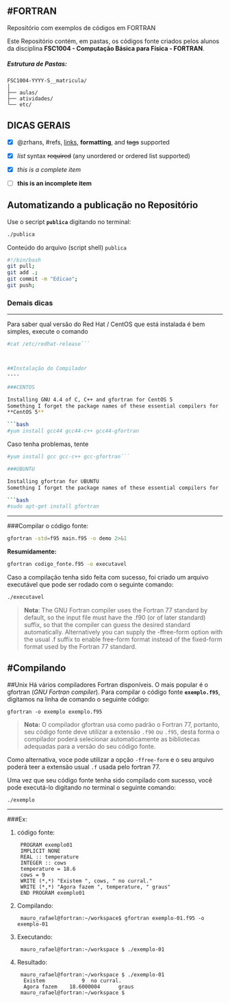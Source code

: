 #FORTRAN
---
Repositório com exemplos de códigos em FORTRAN

Este Repositório contém, em pastas, os códigos fonte criados pelos alunos
da disciplina **FSC1004 - Computação Básica para Física - FORTRAN**.

##### Estrutura de Pastas: 

    FSC1004-YYYY-S__matricula/
    │
    ├── aulas/
    ├── atividades/
    └── etc/


## DICAS GERAIS
 
- [x] @zrhans, #refs, [links](), **formatting**, and <del>tags</del> supported
- [x] *list* syntax ~~required~~ (any unordered or ordered list supported)
- [x] _this is a complete item_
- [ ] __this is an incomplete item__
 
 
## Automatizando a publicação no Repositório

Use o secript **`publica`** digitando no terminal:

```bash
./publica
```

Conteúdo do arquivo (script shell) `publica`

```bash
#!/bin/bash
git pull;
git add .;
git commit -m "Edicao";
git push;
```
 
### Demais dicas
---
 Para saber qual versão do Red Hat / CentOS que está instalada é bem simples, execute o comando

 ```bash 
 #cat /etc/redhat-release```

 

##Instalação do Compilador
----

###CENTOS

Installing GNU 4.4 of C, C++ and gfortran for CentOS 5
Something I forget the package names of these essential compilers for 
**CentOS 5**

 ```bash
 #yum install gcc44 gcc44-c++ gcc44-gfortran
 ```

Caso tenha problemas, tente

 ```bash
 #yum install gcc gcc-c++ gcc-gfortran```

###UBUNTU

Installing gfortran for UBUNTU
Something I forget the package names of these essential compilers for 
 
 ```bash
 #sudo apt-get install gfortran
 ``` 
---
###Compilar o código fonte:
```bash
gfortran -std=f95 main.f95 -o demo 2>&1
```
**Resumidamente:**
```bash
gfortran codigo_fonte.f95 -o executavel
```
Caso a compilação tenha sido feita com sucesso, foi criado um arquivo executável que pode ser rodado com o seguinte comando:
```bash
./executavel
```

>**Nota**:
   The GNU Fortran compiler uses the Fortran 77 standard by default, so the input file must have the .f90 (or of later standard) suffix, so that the compiler can guess the desired standard automatically. Alternatively you can supply the -ffree-form option with the usual .f suffix to enable free-form format instead of the fixed-form format used by the Fortran 77 standard.
   
   
   #Compilando
---

##Unix 
Há vários compiladores Fortran disponíveis. O mais popular é o gfortran (*GNU Fortran compiler*).
Para compilar o código fonte **`exemplo.f95`**, digitamos na linha de comando o seguinte código:    
    
    gfortran -o exemplo exemplo.f95
    

> **Nota:** O compilador gfortran usa como padrão o Fortran 77, portanto, seu código fonte deve
utilizar a extensão `.f90` ou `.f95`, desta forma o compilador poderá selecionar automaticamente as bibliotecas
adequadas para a versão do seu código fonte. 

Como alternativa, voce pode utilizar a opção `-ffree-form` e o seu arquivo poderá teer a extensão usual <code>.f</code>
usada pelo fortran 77.

Uma vez que seu código fonte tenha sido compilado com sucesso, você pode executá-lo digitando no terminal
o seguinte comando:

    ./exemplo
 
---
###Ex:

1. código fonte:

        PROGRAM exemplo01
        IMPLICIT NONE
        REAL :: temperature
        INTEGER :: cows
        temperature = 18.6
        cows = 9
        WRITE (*,*) "Existem ", cows, " no curral."
        WRITE (*,*) "Agora fazem ", temperature, " graus"
        END PROGRAM exemplo01
    
2. Compilando:
    
        mauro_rafael@fortran:~/workspace$ gfortran exemplo-01.f95 -o exemplo-01
    
3. Executando:

        mauro_rafael@fortran:~/workspace $ ./exemplo-01 
    
4. Resultado:

        mauro_rafael@fortran:~/workspace $ ./exemplo-01 
         Existem            9  no curral.
         Agora fazem    18.6000004      graus
        mauro_rafael@fortran:~/workspace $ 
        
        
        